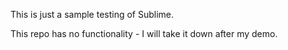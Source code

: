This is just a sample testing of Sublime.

This repo has no functionality - I will take it down after my demo.
